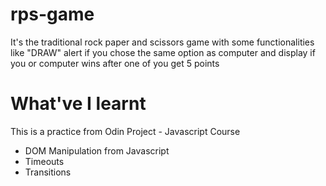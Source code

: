 # rps-game
It's the traditional rock paper and scissors game with some functionalities like "DRAW" alert if you chose the same option as computer and display if you or computer wins after one of you get 5 points

# What've I learnt

This is a practice from Odin Project - Javascript Course

- DOM Manipulation from Javascript
- Timeouts
- Transitions
